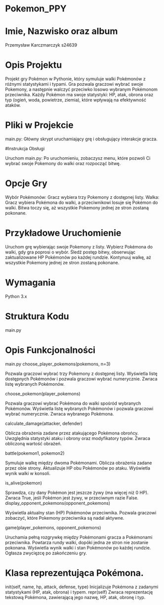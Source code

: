 # Pokemon_PPY
# Imie, Nazwisko oraz album
Przemysław Karczmarczyk
s24639

# Opis Projektu
Projekt gry Pokémon w Pythonie, który symuluje walki Pokémonów z różnymi statystykami i typami. Gra pozwala graczowi wybrać swoje Pokemony, a następnie walczyć przeciwko losowo wybranym Pokémonom przeciwnika. Każdy Pokémon ma swoje statystyki: HP, atak, obrona oraz typ (ogień, woda, powietrze, ziemia), które wpływają na efektywność ataków.

# Pliki w Projekcie
main.py: Główny skrypt uruchamiający grę i obsługujący interakcje gracza.

#Instrukcja Obsługi

Uruchom main.py:
Po uruchomieniu, zobaczysz menu, które pozwoli Ci wybrać swoje Pokemony do walki oraz rozpocząć bitwę.

# Opcje Gry
Wybór Pokémonów: Gracz wybiera trzy Pokemony z dostępnej listy.
Walka: Gracz wybiera Pokémona do walki, a przeciwnikowi losuje się Pokémon do walki. Bitwa toczy się, aż wszystkie Pokemony jednej ze stron zostaną pokonane.

# Przykładowe Uruchomienie
Uruchom grę wybierając swoje Pokemony z listy.
Wybierz Pokémona do walki, gdy gra poprosi o wybór.
Śledź postęp bitwy, obserwując zaktualizowane HP Pokémonów po każdej rundzie.
Kontynuuj walkę, aż wszystkie Pokemony jednej ze stron zostaną pokonane.

# Wymagania
Python 3.x

# Struktura Kodu
main.py

# Opis Funkcjonalności
main.py
choose_player_pokemons(pokemons, n=3)

Pozwala graczowi wybrać trzy Pokemony z dostępnej listy.
Wyświetla listę dostępnych Pokémonów i pozwala graczowi wybrać numerycznie.
Zwraca listę wybranych Pokémonów.

choose_pokemon(player_pokemons)

Pozwala graczowi wybrać Pokémona do walki spośród wybranych Pokémonów.
Wyświetla listę wybranych Pokémonów i pozwala graczowi wybrać numerycznie.
Zwraca wybranego Pokémona.

calculate_damage(attacker, defender)

Oblicza obrażenia zadane przez atakującego Pokémona obrońcy.
Uwzględnia statystyki ataku i obrony oraz modyfikatory typów.
Zwraca obliczoną wartość obrażeń.

battle(pokemon1, pokemon2)

Symuluje walkę między dwoma Pokémonami.
Oblicza obrażenia zadane przez obie strony.
Aktualizuje HP obu Pokémonów po ataku.
Wyświetla wynik walki w konsoli.

is_alive(pokemon)

Sprawdza, czy dany Pokémon jest jeszcze żywy (ma więcej niż 0 HP).
Zwraca True, jeśli Pokémon jest żywy, w przeciwnym razie False.
display_opponent_pokemons(opponent_pokemons)

Wyświetla aktualny stan (HP) Pokémonów przeciwnika.
Pozwala graczowi zobaczyć, które Pokemony przeciwnika są nadal aktywne.

game(player_pokemons, opponent_pokemons)

Uruchamia pełną rozgrywkę między Pokémonami gracza a Pokémonami przeciwnika.
Powtarza rundy walki, dopóki jedna ze stron nie zostanie pokonana.
Wyświetla wynik walki i stan Pokémonów po każdej rundzie.
Ogłasza zwycięzcę po zakończeniu gry.

# Klasa reprezentująca Pokémona.
init(self, name, hp, attack, defense, type)
Inicjalizuje Pokémona z zadanymi statystykami (HP, atak, obrona) i typem.
repr(self)
Zwraca reprezentację tekstową Pokémona, zawierającą jego nazwę, HP, atak, obronę i typ.
